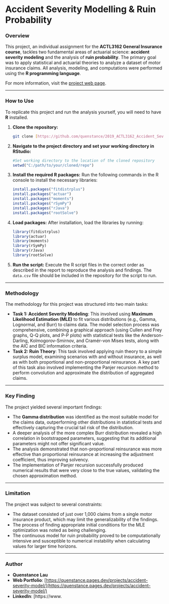 # Accident Severity Modelling & Ruin Probability

### Overview

This project, an individual assignment for the **ACTL3162 General Insurance course**, tackles two fundamental areas of actuarial science: **accident severity modeling** and the analysis of **ruin probability**. The primary goal was to apply statistical and actuarial theories to analyze a dataset of motor insurance claims. All analysis, modeling, and computations were performed using the **R programming language**.

For more information, visit the [project web page](https://quenstance.pages.dev/projects/accident-severity-model/).

---

### How to Use

To replicate this project and run the analysis yourself, you will need to have **R** installed.

1.  **Clone the repository:**
    ```bash
    git clone [https://github.com/quenstance/2019_ACTL3162_Accident_Severity_Modelling.git](https://github.com/quenstance/2019_ACTL3162_Accident_Severity_Modelling.git)
    ```
2.  **Navigate to the project directory and set your working directory in RStudio:**
    ```R
    #Set working directory to the location of the cloned repository
    setwd("C:/path/to/your/cloned/repo") 
    ```
3.  **Install the required R packages:** Run the following commands in the R console to install the necessary libraries:
    ```R
    install.packages("fitdistrplus")
    install.packages("actuar")
    install.packages("moments")
    install.packages("rSymPy")
    install.packages("rJava")
    install.packages("rootSolve")
    ```
4.  **Load packages:** After installation, load the libraries by running:
    ```R
    library(fitdistrplus)
    library(actuar)
    library(moments)
    library(rSymPy)
    library(rJava)
    library(rootSolve)
    ```
5.  **Run the script:** Execute the R script files in the correct order as described in the report to reproduce the analysis and findings. The `data.csv` file should be included in the repository for the script to run.

---

### Methodology

The methodology for this project was structured into two main tasks:

* **Task 1: Accident Severity Modeling**: This involved using **Maximum Likelihood Estimation (MLE)** to fit various distributions (e.g., Gamma, Lognormal, and Burr) to claims data. The model selection process was comprehensive, combining a graphical approach (using Cullen and Frey graphs, Q-Q plots, and P-P plots) with statistical tests like the Anderson-Darling, Kolmogorov-Smirnov, and Cramér-von Mises tests, along with the AIC and BIC information criteria.
* **Task 2: Ruin Theory**: This task involved applying ruin theory to a simple surplus model, examining scenarios with and without insurance, as well as with both proportional and non-proportional reinsurance. A key part of this task also involved implementing the Panjer recursion method to perform convolution and approximate the distribution of aggregated claims.

---

### Key Finding

The project yielded several important findings:

* The **Gamma distribution** was identified as the most suitable model for the claims data, outperforming other distributions in statistical tests and effectively capturing the crucial tail risk of the distribution.
* A deeper analysis of the more complex Burr distribution revealed a high correlation in bootstrapped parameters, suggesting that its additional parameters might not offer significant value.
* The analysis demonstrated that non-proportional reinsurance was more effective than proportional reinsurance at increasing the adjustment coefficient, thus improving solvency.
* The implementation of Panjer recursion successfully produced numerical results that were very close to the true values, validating the chosen approximation method.

---

### Limitation

The project was subject to several constraints:

* The dataset consisted of just over 1,000 claims from a single motor insurance product, which may limit the generalizability of the findings.
* The process of finding appropriate initial conditions for the MLE optimization was noted as being challenging.
* The continuous model for ruin probability proved to be computationally intensive and susceptible to numerical instability when calculating values for larger time horizons.

---

### Author

* **Quenstance Lau**
* **Web Portfolio**: [https://quenstance.pages.dev/projects/accident-severity-model/](https://quenstance.pages.dev/projects/accident-severity-model/)
* **LinkedIn**: [https://www.
